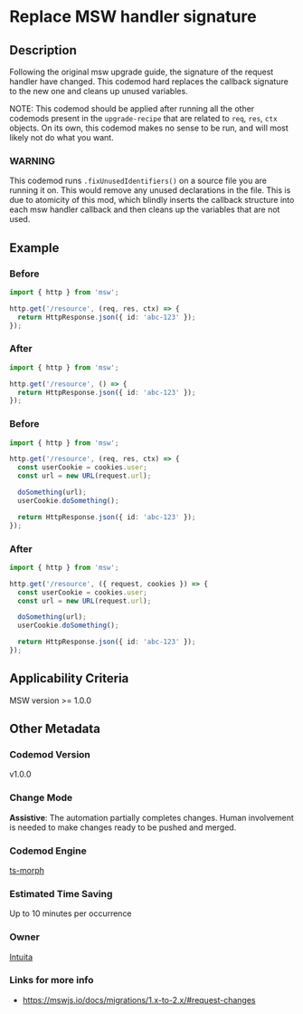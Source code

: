 # Replace MSW handler signature

## Description

Following the original msw upgrade guide, the signature of the request handler have changed. This codemod hard replaces the callback signature to the new one and cleans up unused variables.

NOTE: This codemod should be applied after running all the other codemods present in the `upgrade-recipe` that are related to `req`, `res`, `ctx` objects. On its own, this codemod makes no sense to be run, and will most likely not do what you want.

### WARNING

This codemod runs `.fixUnusedIdentifiers()` on a source file you are running it on. This would remove any unused declarations in the file. This is due to atomicity of this mod, which blindly inserts the callback structure into each msw handler callback and then cleans up the variables that are not used.

## Example

### Before

```ts
import { http } from 'msw';

http.get('/resource', (req, res, ctx) => {
  return HttpResponse.json({ id: 'abc-123' });
});
```

### After

```ts
import { http } from 'msw';

http.get('/resource', () => {
  return HttpResponse.json({ id: 'abc-123' });
});
```

### Before

```ts
import { http } from 'msw';

http.get('/resource', (req, res, ctx) => {
  const userCookie = cookies.user;
  const url = new URL(request.url);

  doSomething(url);
  userCookie.doSomething();

  return HttpResponse.json({ id: 'abc-123' });
});
```

### After

```ts
import { http } from 'msw';

http.get('/resource', ({ request, cookies }) => {
  const userCookie = cookies.user;
  const url = new URL(request.url);

  doSomething(url);
  userCookie.doSomething();

  return HttpResponse.json({ id: 'abc-123' });
});
```

## Applicability Criteria

MSW version >= 1.0.0

## Other Metadata

### Codemod Version

v1.0.0

### Change Mode

**Assistive**: The automation partially completes changes. Human involvement is needed to make changes ready to be pushed and merged.

### **Codemod Engine**

[ts-morph](https://github.com/dsherret/ts-morph)

### Estimated Time Saving

Up to 10 minutes per occurrence

### Owner

[Intuita](https://github.com/codemod-com)

### Links for more info
-   https://mswjs.io/docs/migrations/1.x-to-2.x/#request-changes
